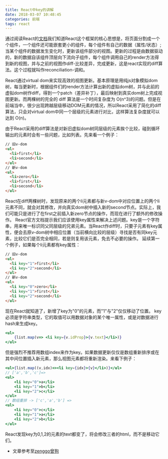```yaml
---
title: React中key的讲解
date: 2018-03-07 10:48:45
categories: 前端
tags: react
---
```


通过阅读React的[文档](https://reactjs.org/)我们知道React这个框架的核心思想是，将页面分割成一个个组件，一个组件还可能嵌套更小的组件，每个组件有自己的数据（属性/状态）;当某个组件的数据发生变化时，更新该组件部分的视图。更新的过程是由数据驱动的，新的数据自该组件顶层向下流向子组件，每个组件调用自己的render方法得到新的视图，并与之前的视图作diff-比较差异，完成更新，这是react实现的diff算法。这个过程就叫作reconciliation-调和。

React通过virtual dom来实现高效的视图更新。基本原理是用纯js对象模拟dom树，每当更新时，根据组件们的render方法计算出新的虚拟dom树，并与此前的虚拟dom树作diff，得到一个patch（差异补丁），最后映射到真实dom树上完成视图更新。而两棵树的完全的 diff 算法是一个时间复杂度为 O(n^3)的问题。但是在前端当中，很少出现跨越层级移动DOM元素的情况，所以React采用了简化的diff算法，只会对virtual dom中同一个层级的元素进行对比，这样算法复杂度就可以达到 O(n)。

由于React采用的diff算法是对新旧虚拟dom树同层级的元素挨个比较，碰到循环输出的元素时会有一些问题，比如列表。先来看一个例子：
```html
// 旧v-dom
<ul>
  <li>first</li>
  <li>second</li>
</ul>
// 新v-dom
<ul>
  <li>zero</li>
  <li>first</li>
  <li>second</li>
</ul>
```
React在diff两棵树时，发现原来的两个li元素都与新v-dom中对应位置上的两个li元素不同，就会对其修改，并向真实dom树中插入新的second节点。实际上，我们可能只是进行了在first之前插入新zero节点的操作，而现在进行了额外的修改操作。
React官方文档提示我们应该使用key属性来解决上述问题。key是一个字符串，用来唯一标识同父同层级的兄弟元素。当React作diff时，只要子元素有key属性，便会去原v-dom树中相应位置（当前横向比较的层级）寻找是否有同key元素，比较它们是否完全相同，若是则复用该元素，免去不必要的操作。
延续第一个例子，如果每个li元素都有key属性：
```html
// 旧v-dom
<ul>
  <li key="1">first</li>
  <li key="2">second</li>
</ul>
// 新v-dom
<ul>
  <li key="0">zero</li>
  <li key="1">first</li>
  <li key="2">second</li>
</ul>
```
现在React就知道了，新增了key为"0"的元素，而"1"与"2"仅仅移动了位置。
key必须是字符串类型，它的取值可以用数据对象的某个唯一属性，或是对数据进行hash来生成key。
```jsx
<ul>
    {list.map(v=> <li key={v.idProp}>{v.text}</li>)}
</ul>
```
但是强烈不推荐用数组index来作为key。如果数据更新仅仅是数组重新排序或在其中间位置插入新元素，那么视图元素都将重新渲染。来看下例子：
```jsx
<ul>{list.map((v,idx)=><li key={idx}>{v}</li>)}</ul>
// ['a','b','c']=>
<ul>
    <li key="0">a</li>
    <li key="1">b</li>
    <li key="2">c</li>
</ul>
// 数组重排 -> ['c','a','b'] =>
<ul>
    <li key="0">c</li>
    <li key="1">a</li>
    <li key="2">b</li>
</ul>
```
React发现key为0,1,2的元素的text都变了，将会修改三者的html，而不是移动它们。

* 文章参考至[zenggo曾狗](https://www.jianshu.com/p/0218ff2591ec)

